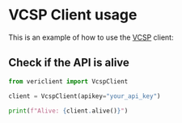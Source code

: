# VCSP Client usage

This is an example of how to use the
[VCSP](https://docs.veridas.com/vcsp/cloud/latest/) client:

## Check if the API is alive

```python
from vericlient import VcspClient

client = VcspClient(apikey="your_api_key")

print(f"Alive: {client.alive()}")
```
